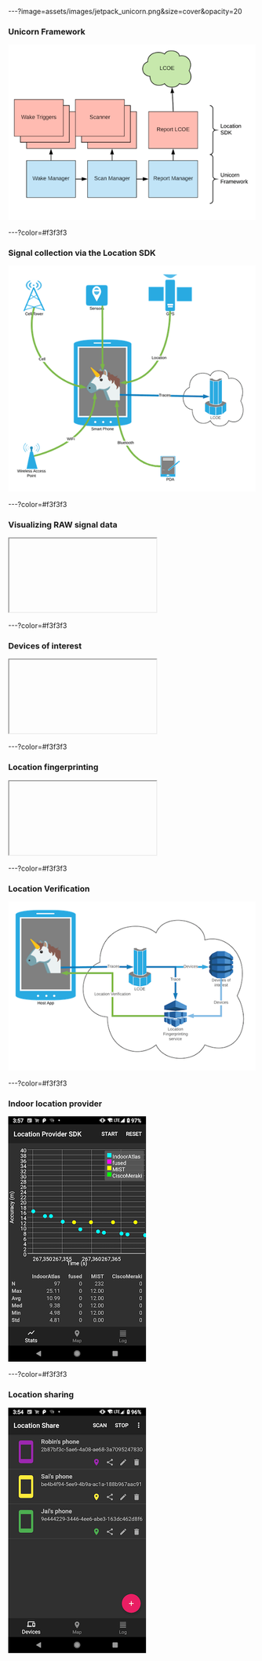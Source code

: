 ---?image=assets/images/jetpack_unicorn.png&size=cover&opacity=20

### Unicorn Framework

![](assets/img/unicorn_framework.png)

---?color=#f3f3f3

### Signal collection via the Location SDK

![](assets/img/unicorn_overview.png)

---?color=#f3f3f3

### Visualizing RAW signal data

<iframe class="stretch" data-src="https://unicron-nextgen.cloud.mapquest.com/"></iframe>

---?color=#f3f3f3

### Devices of interest

<iframe class="stretch" data-src="https://5eu9km5w3g.execute-api.us-east-1.amazonaws.com/prod/static/plot_geojson.html"></iframe>

---?color=#f3f3f3

### Location fingerprinting

<iframe class="stretch" data-src="https://xumgm8mdzc.execute-api.us-east-1.amazonaws.com/dev/doiDevicesByLocation?longitude=-104.999451&latitude=39.752355&radius=50"></iframe>

---?color=#f3f3f3

### Location Verification

![](assets/img/location_verification.png)

---?color=#f3f3f3

### Indoor location provider

![](assets/img/device_indoor_location.png)

---?color=#f3f3f3

### Location sharing

![](assets/img/device_location_sharing.png)
